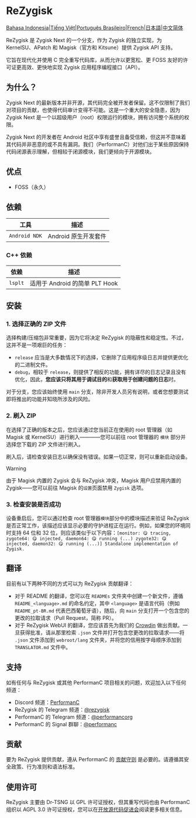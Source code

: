 # ReZygisk

[Bahasa Indonesia](/READMEs/README_id-ID.md)|[Tiếng Việt](/READMEs/README_vi-VN.md)|[Português Brasileiro](/READMEs/README_pt-BR.md)|[French](/READMEs/README_fr-FR.md)|[日本語](/READMEs/README_ja-JP.md)|[中文简体](/READMEs/README_zh-CN.md)

ReZygisk 是 Zygisk Next 的一个分支，作为 Zygisk 的独立实现，为 KernelSU、APatch 和 Magisk（官方和 Kitsune）提供 Zygisk API 支持。

它旨在现代化并使用 C 完全重写代码库，从而允许以更宽松、更 FOSS 友好的许可证更高效、更快地实现 Zygisk 应用程序编程接口（API）。

## 为什么？

Zygisk Next 的最新版本并非开源，其代码完全被开发者保留。这不仅限制了我们对项目的贡献，也使得代码审计变得不可能。这是一个重大的安全隐患，因为 Zygisk Next 是一个以超级用户（root）权限运行的模块，拥有访问整个系统的权限。

Zygisk Next 的开发者在 Android 社​​区中享有盛誉且备受信赖，但这并不意味着其代码并非恶意的或不具有漏洞。我们（PerformanC）对他们出于某些原因保持代码闭源表示理解，但相较于闭源模块，我们更倾向于开源模块。

## 优点

- FOSS（永久）

## 依赖

| 工具 | 描述 |
| - | - |
| `Android NDK` | Android 原生开发套件 |

### C++ 依赖

| 依赖 | 描述 |
| - | - |
| `lsplt` | 适用于 Android 的简单 PLT Hook |

## 安装

### 1. 选择正确的 ZIP 文件

选择构建/压缩包非常重要，因为它将决定 ReZygisk 的隐蔽性和稳定性。不过，这并不是一项艰巨的任务：

- `release` 应当是大多数情况下的选择，它删除了应用程序级日志并提供更优化的二进制文件。
- `debug`，相较于 `release`，则提供了相反的功能，拥有详尽的日志记录且没有优化，因此，**您应该只将其用于调试目的**和**获取用于创建问题的日志**时。

对于分支，您应该始终使用 `main` 分支，除非开发人员另有说明，或者您想要测试即将推出的功能并知晓所涉及的风险。

### 2. 刷入 ZIP

在选择了正确的版本之后，您应该通过您当前正在使用的 root 管理器（如 Magisk 或 KernelSU）进行刷入————您可以前往 root 管理器的 `模块` 部分并选择您下载的 ZIP 文件进行刷入。

刷入后，请检查安装日志以确保没有错误。如果一切正常，则可以重新启动设备。

> [!WARNING]
> 由于 Magisk 内置的 Zygisk 会与 ReZygisk 冲突，Magisk 用户应禁用内置的 Zygisk——您可以前往 Magisk 的`设置`页面禁用 `Zygisk` 选项。

### 3. 检查安装是否成功

设备重启后，您可以通过检查 root 管理器`模块`部分中的模块描述来验证 ReZygisk 是否正常工作，该描述应该显示必要的守护进程正在运行。例如，如果您的环境同时支持 64 位和 32 位，则应该类似于以下内容：`[monitor: 😋 tracing, zygote64: 😋 injected, daemon64: 😋 running (...) zygote32: 😋 injected, daemon32: 😋 running (...)] Standalone implementation of Zygisk.`

## 翻译

目前有以下两种不同的方式可以为 ReZygisk 贡献翻译：

- 对于 README 的翻译，您可以在 `READMEs` 文件夹中创建一个新文件，遵循 `README_<language>.md` 的命名约定，其中 `<language>` 是语言代码（例如 `README_pt-BR.md` 代表巴西葡萄牙语），随后，向 `main` 分支打开一个包含您的更改的拉取请求（Pull Request，简称 PR）。
- 对于 ReZygisk WebUI 的翻译，您应该首先为我们的 [Crowdin](https://crowdin.com/project/rezygisk) 做出贡献。一旦获得批准，请从那里检索 `.json` 文件并打开包含您更改的拉取请求——将 `.json` 文件添加到 `webroot/lang` 文件夹，并将您的信用按字母顺序添加到 `TRANSLATOR.md` 文件中。

## 支持

如有任何与 ReZygisk 或其他 PerformanC 项目相关的问题，欢迎加入以下任何频道：

- Discord 频道：[PerformanC](https://discord.gg/uPveNfTuCJ)
- ReZygisk 的 Telegram 频道：[@rezygisk](https://t.me/rezygisk)
- PerformanC 的 Telegram 频道：[@performancorg](https://t.me/performancorg)
- PerformanC 的 Signal 群聊：[@performanc](https://signal.group/#CjQKID3SS8N5y4lXj3VjjGxVJnzNsTIuaYZjj3i8UhipAS0gEhAedxPjT5WjbOs6FUuXptcT)

## 贡献

要为 ReZygisk 提供贡献，遵从 PerformanC 的 [贡献守则](https://github.com/PerformanC/contributing) 是必要的。请遵循其安全政策、行为准则和语法标准。

## 使用许可

ReZygisk 主要由 Dr-TSNG 以 GPL 许可证授权，但其重写代码也由 PerformanC 组织以 AGPL 3.0 许可证授权，您可以在[开放源代码促进会](https://opensource.org/licenses/AGPL-3.0)阅读更多相关信息。
